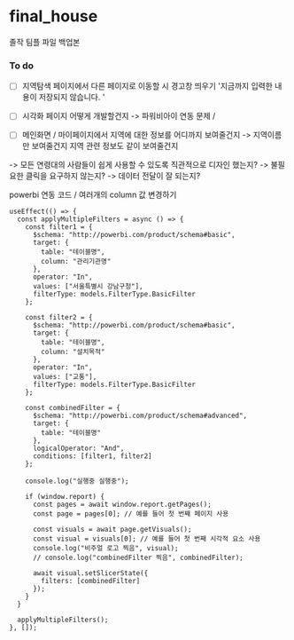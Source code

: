 # final_house
졸작 팀플 파일 백업본

### To do
- [ ] 지역탐색 페이지에서 다른 페이지로 이동할 시 경고창 띄우기 '지금까지 입력한 내용이 저장되지 않습니다. '
- [ ] 시각화 페이지 어떻게 개발할건지 -> 파워비아이 연동 문제 /
- [ ] 메인화면 / 마이페이지에서 지역에 대한 정보를 어디까지 보여줄건지 -> 지역이름만 보여줄건지 지역 관련 정보도 같이 보여줄건지



-> 모든 연령대의 사람들이 쉽게 사용할 수 있도록 직관적으로 디자인 했는지?
-> 불필요한 클릭을 요구하지 않는지?
-> 데이터 전달이 잘 되는지?


powerbi 연동 코드 / 여러개의 column 값 변경하기
```
useEffect(() => {
  const applyMultipleFilters = async () => {
    const filter1 = {
      $schema: "http://powerbi.com/product/schema#basic",
      target: {
        table: "테이블명",
        column: "관리기관명"
      },
      operator: "In",
      values: ["서울특별시 강남구청"],
      filterType: models.FilterType.BasicFilter
    };

    const filter2 = {
      $schema: "http://powerbi.com/product/schema#basic",
      target: {
        table: "테이블명",
        column: "설치목적"
      },
      operator: "In",
      values: ["교통"],
      filterType: models.FilterType.BasicFilter
    };

    const combinedFilter = {
      $schema: "http://powerbi.com/product/schema#advanced",
      target: {
        table: "테이블명"
      },
      logicalOperator: "And",
      conditions: [filter1, filter2]
    };

    console.log("실행중 실행중");

    if (window.report) {
      const pages = await window.report.getPages();
      const page = pages[0]; // 예를 들어 첫 번째 페이지 사용

      const visuals = await page.getVisuals();
      const visual = visuals[0]; // 예를 들어 첫 번째 시각적 요소 사용
      console.log("비주얼 로고 찍음", visual);
      // console.log("combinedFilter 찍음", combinedFilter);

      await visual.setSlicerState({
        filters: [combinedFilter]
      });
    }
  }

  applyMultipleFilters();
}, []);

```
